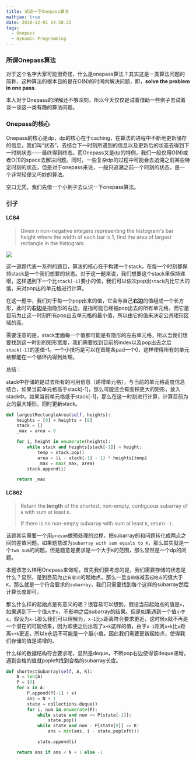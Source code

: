 ```yaml
---
title: 试谈一下Onepass算法
mathjax: true
date: 2018-12-01 14:58:22
tags:
  - Onepass
  - Dynamic Programming
---
```


### 所谓Onepass算法

对于这个名字大家可能很奇怪，什么是onepass算法？其实这是一类算法问题的简称，这种算法的根本目的是在O(N)的时间内解决问题，即，**solve the problem in one pass**. 

本人对于Onepass的理解还不够深刻，所以今天仅仅是试着借助一些例子去试着谈一谈这一类有趣的算法问题。



### Onepass的核心

Onepass的核心是dp，dp的核心在于caching，在算法的进程中不断地更新储存的信息，我们叫“状态”，去结合下一时刻所遇到的信息以及更新后的状态去得到下一时刻状态——最终得到终态。而Onepass又是dp的特例，我们一般仅用O(N)或者O(1)的space去解决问题。同时，一些复杂dp的过程中可能会去追溯之前某些特定时刻的状态，但是对于onepass来说，一般只追溯之前一个时刻的状态，是一个非常轻便又巧妙的算法。

空口无凭，我们先借一个小例子去认识一下onepass算法。



<!--more-->



### 引子

#### LC84

> Given *n* non-negative integers representing the histogram's bar height where the width of each bar is 1, find the area of largest rectangle in the histogram.

![](/images/Onepass/LC84.png)

这一道题代表一系列的题目，算法的核心在于构建一个stack，在每一个时刻都保持stack是一个我们想要的状态。对于这一题来说，我们想要这个stack里保持递增，这样遇到下一个比`stack[-1]`要小的值，我们可以依次pop出`stack`内比它大的值，来对pop出的单元格进行计算。

在这一题中，我们对于每一个pop出来的值，它会与自己**右边**的值组成一个长方形，此时的**右边**是指隐形的右边，是指可能已经被pop出去的所有单元格，而它是目前为止这一时刻所有pop出去单元格的最小值，所以由它的值来决定公共矩形区域的高。

需要注意的是，stack里面每一个值都可能是有隐形的左右单元格，所以当我们想要找到这一时刻的矩形宽度，我们需要找到目前的index以及pop出去之后`stack[-1]`的差值-1。一个小技巧是可以在首尾各pad一个0，这样使得所有的单元格都能在一个循环内得到处理。

总结：

stack中存储的是过去所有的可用信息（递增单元格），与当前的单元格高度信息结合，如果当前单元格高于stack[-1]，那么可能还会有面积更大的矩形，放入stack中。如果当前单元格低于stack[-1]，那么在这一时刻进行计算，计算目前为止的最大矩形，同时更新stack。

```python
def largestRectangleArea(self, heights):
    heights = [0] + heights + [0]
    stack = []
    _max = area = 0

    for i, height in enumerate(heights):
        while stack and heights[stack[-1]] > height:
            temp = stack.pop()
            area = (i - stack[-1] - 1) * heights[temp]
            _max = max(_max, area)
    	stack.append(i)

    return _max
```



#### LC862

> Return the **length** of the shortest, non-empty, contiguous subarray of `A` with sum at least `K`.
>
> If there is no non-empty subarray with sum at least `K`, return `-1`.

该题其实需要一个用`presum`做预处理的过程，把subarray的和问题转化成两点之间的差值问题。如果题意改为`subarray with sum equals to K`，那么其实就是一个`two sum`的问题。但是题意是要求是一个大于`K`的范围，那么显然是一个dp的问题。

本题该怎么样用Onepass来做呢，首先我们要考虑的是，我们需要存储的状态是什么？显然，是到目前为止`有意义`的起始点，那么一旦`当前值`减去`起始点`的值大于`K`，那么就是一个符合要求的`subarray`，我们只需要找到每个这样的subarray然后计算长度即可。

那么什么样的起始点是有意义的呢？很容易可以想到，假设当前起始点的值是`x`，如果遇到下一个值`大于x`，不影响之后subarray的结果。但是如果遇到一个值`小于x`，假设为`x-1`那么我们可以理解为，`x-1`比`x`距离符合要求更近，这时候x就不再是一个潜在的可能结果，因为即便之后出现了`x+k`这样的值，由于`x-1`距离`x+k`比`x`距离`x+k`更近，所以x永远不可能是一个最小值。因此我们需要更新起始点，使得我们存储的值是递增的。

什么样的数据结构符合要求呢，显然是deque，不断pop右边使得该deque递增，遇到合格的值就popleft找到合格的subarray长度。

```python
def shortestSubarray(self, A, K):
    N = len(A)
    P = [0]
    for x in A:
        P.append(P[-1] + x)
        ans = N + 1
        state = collections.deque() 
        for i, num in enumerate(P):
            while state and num <= P[state[-1]]:
                state.pop()
            while state and num - P[state[0]] >= K:
                ans = min(ans, i - state.popleft())

            state.append(i)

    return ans if ans < N + 1 else -1
```















